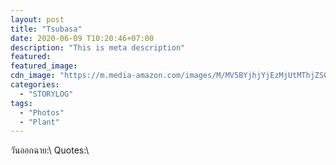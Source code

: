 ```yaml
---
layout: post
title: "Tsubasa"
date: 2020-06-09 T10:20:46+07:00
description: "This is meta description"
featured:
featured_image:
cdn_image: "https://m.media-amazon.com/images/M/MV5BYjhjYjEzMjUtMThjZS00NzVmLWFlYTEtYmVmNmJjYzZlNDBjXkEyXkFqcGdeQXVyNTAyODkwOQ@@.jpg"
categories:
  - "STORYLOG"
tags:
  - "Photos"
  - "Plant"
---
```

วันออกฉาย:\\
Quotes:\\
